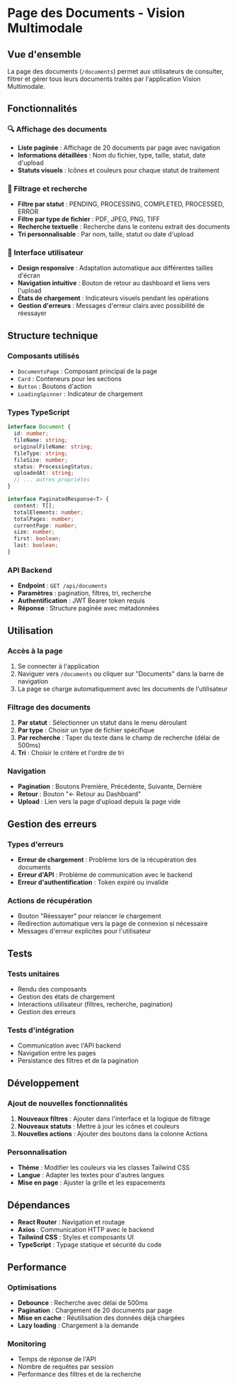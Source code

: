 # Page des Documents - Vision Multimodale

## Vue d'ensemble

La page des documents (`/documents`) permet aux utilisateurs de consulter, filtrer et gérer tous leurs documents traités par l'application Vision Multimodale.

## Fonctionnalités

### 🔍 Affichage des documents
- **Liste paginée** : Affichage de 20 documents par page avec navigation
- **Informations détaillées** : Nom du fichier, type, taille, statut, date d'upload
- **Statuts visuels** : Icônes et couleurs pour chaque statut de traitement

### 🎯 Filtrage et recherche
- **Filtre par statut** : PENDING, PROCESSING, COMPLETED, PROCESSED, ERROR
- **Filtre par type de fichier** : PDF, JPEG, PNG, TIFF
- **Recherche textuelle** : Recherche dans le contenu extrait des documents
- **Tri personnalisable** : Par nom, taille, statut ou date d'upload

### 📱 Interface utilisateur
- **Design responsive** : Adaptation automatique aux différentes tailles d'écran
- **Navigation intuitive** : Bouton de retour au dashboard et liens vers l'upload
- **États de chargement** : Indicateurs visuels pendant les opérations
- **Gestion d'erreurs** : Messages d'erreur clairs avec possibilité de réessayer

## Structure technique

### Composants utilisés
- `DocumentsPage` : Composant principal de la page
- `Card` : Conteneurs pour les sections
- `Button` : Boutons d'action
- `LoadingSpinner` : Indicateur de chargement

### Types TypeScript
```typescript
interface Document {
  id: number;
  fileName: string;
  originalFileName: string;
  fileType: string;
  fileSize: number;
  status: ProcessingStatus;
  uploadedAt: string;
  // ... autres propriétés
}

interface PaginatedResponse<T> {
  content: T[];
  totalElements: number;
  totalPages: number;
  currentPage: number;
  size: number;
  first: boolean;
  last: boolean;
}
```

### API Backend
- **Endpoint** : `GET /api/documents`
- **Paramètres** : pagination, filtres, tri, recherche
- **Authentification** : JWT Bearer token requis
- **Réponse** : Structure paginée avec métadonnées

## Utilisation

### Accès à la page
1. Se connecter à l'application
2. Naviguer vers `/documents` ou cliquer sur "Documents" dans la barre de navigation
3. La page se charge automatiquement avec les documents de l'utilisateur

### Filtrage des documents
1. **Par statut** : Sélectionner un statut dans le menu déroulant
2. **Par type** : Choisir un type de fichier spécifique
3. **Par recherche** : Taper du texte dans le champ de recherche (délai de 500ms)
4. **Tri** : Choisir le critère et l'ordre de tri

### Navigation
- **Pagination** : Boutons Première, Précédente, Suivante, Dernière
- **Retour** : Bouton "← Retour au Dashboard"
- **Upload** : Lien vers la page d'upload depuis la page vide

## Gestion des erreurs

### Types d'erreurs
- **Erreur de chargement** : Problème lors de la récupération des documents
- **Erreur d'API** : Problème de communication avec le backend
- **Erreur d'authentification** : Token expiré ou invalide

### Actions de récupération
- Bouton "Réessayer" pour relancer le chargement
- Redirection automatique vers la page de connexion si nécessaire
- Messages d'erreur explicites pour l'utilisateur

## Tests

### Tests unitaires
- Rendu des composants
- Gestion des états de chargement
- Interactions utilisateur (filtres, recherche, pagination)
- Gestion des erreurs

### Tests d'intégration
- Communication avec l'API backend
- Navigation entre les pages
- Persistance des filtres et de la pagination

## Développement

### Ajout de nouvelles fonctionnalités
1. **Nouveaux filtres** : Ajouter dans l'interface et la logique de filtrage
2. **Nouveaux statuts** : Mettre à jour les icônes et couleurs
3. **Nouvelles actions** : Ajouter des boutons dans la colonne Actions

### Personnalisation
- **Thème** : Modifier les couleurs via les classes Tailwind CSS
- **Langue** : Adapter les textes pour d'autres langues
- **Mise en page** : Ajuster la grille et les espacements

## Dépendances

- **React Router** : Navigation et routage
- **Axios** : Communication HTTP avec le backend
- **Tailwind CSS** : Styles et composants UI
- **TypeScript** : Typage statique et sécurité du code

## Performance

### Optimisations
- **Debounce** : Recherche avec délai de 500ms
- **Pagination** : Chargement de 20 documents par page
- **Mise en cache** : Réutilisation des données déjà chargées
- **Lazy loading** : Chargement à la demande

### Monitoring
- Temps de réponse de l'API
- Nombre de requêtes par session
- Performance des filtres et de la recherche
